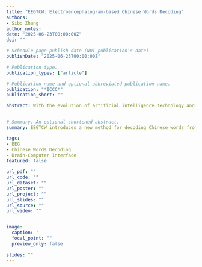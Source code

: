 ```yaml
---
title: "EEGTCW: Electroencephalogram-based Chinese Words Decoding"
authors:
- Sibo Zhang
author_notes:
date: "2025-06-23T00:00:00Z"
doi: ""

# Schedule page publish date (NOT publication's date).
publishDate: "2025-06-23T00:00:00Z"

# Publication type.
publication_types: ["article"]

# Publication name and optional abbreviated publication name.
publication: "*ICCC*"
publication_short: ""

abstract: With the evolution of artificial intelligence technology and the exploration of brain science, more and more researchers are committed to the decoding of brain signals, and the application of brain-computer interface(BCI) is constantly updated. Electroencephalogram(EEG) signals are non-invasive signals that have attracted increasing attention due to their non-transplantability and high temporal resolution. This paper focuses on the decoding of EEG signals to Chinese words, and proposes a novel framework, EEGTCW, which is based on the BiGRU-Attention-CNN classification model and data augmentation method to decode EEG signals into categories corresponding to Chinese words on a self-built dataset. The classification accuracy reaches 0.88, while exploring the gener-alization performance of the model under different batches of a single subject and generalization performance across subjects. It has certain reference value for the improvement of BCI assistant system for speech disorder people.


# Summary. An optional shortened abstract.
summary: EEGTCW introduces a new method for decoding Chinese words from EEG signals, enhancing brain-computer interface technologies.

tags:
- EEG
- Chinese Words Decoding
- Brain-Computer Interface
featured: false

url_pdf: ""
url_code: ""
url_dataset: ""
url_poster: ""
url_project: ""
url_slides: ""
url_source: ""
url_video: ""


image:
  caption: ''
  focal_point: ""
  preview_only: false

slides: ""
---
```

